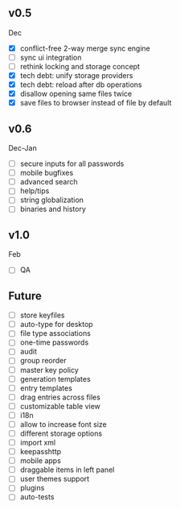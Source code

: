 ## v0.5
Dec
- [x] conflict-free 2-way merge sync engine
- [ ] sync ui integration
- [ ] rethink locking and storage concept
- [x] tech debt: unify storage providers
- [x] tech debt: reload after db operations
- [x] disallow opening same files twice
- [x] save files to browser instead of file by default

## v0.6
Dec-Jan
- [ ] secure inputs for all passwords
- [ ] mobile bugfixes
- [ ] advanced search
- [ ] help/tips
- [ ] string globalization
- [ ] binaries and history

## v1.0
Feb
- [ ] QA

## Future
- [ ] store keyfiles
- [ ] auto-type for desktop
- [ ] file type associations
- [ ] one-time passwords
- [ ] audit
- [ ] group reorder
- [ ] master key policy
- [ ] generation templates
- [ ] entry templates
- [ ] drag entries across files
- [ ] customizable table view
- [ ] i18n
- [ ] allow to increase font size
- [ ] different storage options
- [ ] import xml
- [ ] keepasshttp
- [ ] mobile apps
- [ ] draggable items in left panel
- [ ] user themes support
- [ ] plugins
- [ ] auto-tests
